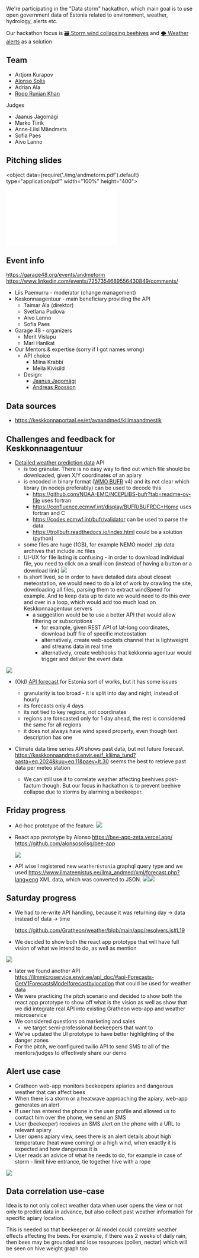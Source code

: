 We're participating in the "Data storm" hackathon, which main goal is to use open government data of Estonia related to environment, weather, hydrology, alerts etc.

Our hackathon focus is [🗃️ Storm wind collapsing beehives](/about/🌨️%20Problems/🗃️%20Storm%20wind%20collapsing%20beehives) and  [🌪️ Weather alerts](/about/products/📱Web-app/essential-tier/ideas%20💡/🌪️%20Weather%20alerts) as a solution
## Team
- Artjom Kurapov
- [Alonso Solis](https://www.linkedin.com/in/alonso-solis-a5b88020a/)
- Adrian Ala
- [Roop Runjan Khan](https://www.linkedin.com/in/roop-ranjan-khan-234a9014b/)

Judges
+ Jaanus Jagomägi
+ Marko Tiirik
+ Anne-Liisi Mändmets
+ Sofia Paes
+ Aivo Lanno
## Pitching slides

<object data={require('./img/andmetorm.pdf').default} type="application/pdf" width="100%" height="400"></object>

![](img/andmetorm.pdf)


<!--truncate-->

## Event info

https://garage48.org/events/andmetorm
https://www.linkedin.com/events/7257354689556430849/comments/

- Liis Paemurru - moderator (change management)
- Keskonnaagentuur - main beneficiary providing the API
	- Taimar Ala (direktor)
	- Svetlana Pudova
	- Aivo Lanno
	- Sofia Paes
- Garage 48 - organizers
	- Merit Vislapu
	- Mari Hanikat
- Our Mentors & expertise (sorry if I got names wrong)
	- API choice
		- Miina Krabbi
		- Meila Kivisild 
	- Design:
		- [Jaanus Jagomägi](https://www.linkedin.com/in/jagomagi/overlay/about-this-profile/)
		- [Andreas Roosson](https://www.linkedin.com/in/andreas-roosson-72057756/)


## Data sources
- https://keskkonnaportaal.ee/et/avaandmed/kliimaandmestik

## Challenges and feedback for Keskkonnaagentuur
- [Detailed weather prediction data](https://avaandmed.keskkonnaportaal.ee/dhs/Active/documentList.aspx?ViewId=3b1f9939-7395-4710-968e-ed27eb8316fd) API
	-  is too granular. There is no easy way to find out which file should be downloaded, given X/Y coordinates of an apiary
	- is encoded in binary format ([WMO BUFR](https://library.wmo.int/records/item/35625-manual-on-codes-volume-i-2-international-codes) v4) and its not clear which library (in nodejs preferably) can be used to decode this
		- https://github.com/NOAA-EMC/NCEPLIBS-bufr?tab=readme-ov-file uses fortran
		- https://confluence.ecmwf.int/display/BUFR/BUFRDC+Home uses fortran and C
		- https://codes.ecmwf.int/bufr/validator can be used to parse the data
		- https://trollbufr.readthedocs.io/index.html could be a solution (python)
	- some files are huge (1GB), for example NEMO model .zip data archives that include .nc files
	- UI-UX for file listing is confusing - in order to download individual file, you need to click on a small icon (instead of having a button or a download link)
![](img/Screenshot%202024-11-30%20at%2017.00.33.png)
	- is short lived, so in order to have detailed data about closest meteostation, we would need to do a lot of work by crawling the site, downloading all files, parsing them to extract windSpeed for example. And to keep data up to date we would need to do this over and over in a loop, which would add too much load on Keskkonnaagentuur servers
		- a suggestion would be to use a better API that would allow filtering or subscriptions
			- for example, given REST API of lat-long coordinates, download buff file of specific meteostation
			- alternatively, create web-sockets channel that is lightweight and streams data in real time
			- alternatively, create webhooks that kekkonna agentuur would trigger and deliver the event data
 
![](img/Screenshot%202024-11-30%20at%2002.59.08.png)


- (Old) [API forecast](https://www.ilmateenistus.ee/ilma_andmed/xml/forecast.php?lang=eng) for Estonia sort of works, but it has some issues
	- granularity is too broad - it is split into day and night, instead of hourly
	- its forecasts only 4 days
	- its not tied to key regions, not coordinates
	- regions are forecasted only for 1 day ahead, the rest is considered the same for all regions
	- it does not always have wind speed property, even though text description has one

- Climate data time series API shows past data, but not future forecast. 
  https://keskkonnaandmed.envir.ee/f_kliima_tund?aasta=eq.2024&kuu=eq.11&paev=lt.30 seems the best to retrieve past data per meteo station
	- We can still use it to  correlate weather affecting beehives post-factum though. But our focus in hackathon is to prevent beehive collapse due to storms by alarming a beekeeper.


## Friday progress

- Ad-hoc prototype of the feature:
  ![](img/Screenshot%202024-11-30%20at%2003.25.22.png)

- React app prototype by Alonso
  https://bee-app-zeta.vercel.app/
  https://github.com/alonsosolisg/bee-app
  
  ![](img/Screenshot%202024-11-30%20at%2003.23.05.png)

- API wise I registered new `weatherEstonia` graphql query type and we used https://www.ilmateenistus.ee/ilma_andmed/xml/forecast.php?lang=eng XML data, which was converted to JSON. 
  ![](img/Screenshot%202024-11-30%20at%2017.30.58.png)![](img/Screenshot%202024-11-30%20at%2003.50.42.png)

## Saturday progress
- We had to re-write API handling, because it was returning 
  day -> data instead of data -> time
  
  https://github.com/Gratheon/weather/blob/main/app/resolvers.js#L19

- We decided to show both the react app prototype that will have full vision of what we intend to do, as well as mention

 
![](img/Screenshot%202024-11-30%20at%2011.27.14.png)


- later we found another API https://ilmmicroservice.envir.ee/api_doc/#api-Forecasts-GetV1ForecastsModelforecastbylocation that could be used for weather data 
- We were practicing the pitch scenario and decided to show both the react app prototype to show off what is the vision as well as show that we did integrate real API into existing Gratheon web-app and weather microservice
- We considered questions on marketing and sales
	- we target semi-professional beekeepers that want to
- We've updated the UI prototype to have better highlighting of the danger zones
- For the pitch, we configured twilio API to send SMS to all of the mentors/judges to effectively share our demo

## Alert use case
- Gratheon web-app monitors beekeepers apiaries and dangerous weather that can affect bees
- When there is a storm or a heatwave approaching the apiary, web-app generates an alert
- If user has entered the phone in the user profile and allowed us to contact him over the phone, we send an SMS
- User (beekeeper) receives an SMS alert on the phone with a URL to relevant apiary
- User opens apiary view, sees there is an alert details about high temperature (heat wave coming) or a high wind, when exactly it is expected and how dangerous it is
- User reads an advice of what he needs to do, for example in case of storm - limit hive entrance, tie together hive with a rope

![](img/Screenshot%202024-11-30%20at%2014.15.00.png)

## Data correlation use-case

Idea is to not only collect weather data when user opens the view or not only to predict  data in advance, but also collect past weather information for specific apiary location.

This is needed so that beekeeper or AI model could correlate weather effects affecting the bees. For example, if there was 2 weeks of daily rain, then bees may be grounded and lose resources (pollen, nectar) which will be seen on hive weight graph too
